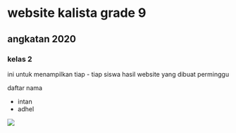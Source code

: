 # website kalista grade 9

## angkatan 2020

### kelas 2
ini untuk menampilkan tiap - tiap siswa hasil website yang dibuat perminggu

daftar nama
* intan 
* adhel 

![](https://3.bp.blogspot.com/-v7OJEnL5UJo/XAqQrHWh04I/AAAAAAAABls/zVkhmtdxXHgLgyoKl-yCA0BRuNat4l5YQCLcBGAs/s1600/bakso%2Burat%2Bpng.png)